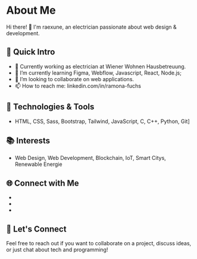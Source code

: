 # About Me

Hi there! 👋 I'm raexune, an electrician passionate about web design & development.

## 🚀 Quick Intro

- 💼 Currently working as electrician at Wiener Wohnen Hausbetreuung.
- 🌱 I’m currently learning Figma, Webflow, Javascript, React, Node.js;
- 👯 I’m looking to collaborate on web applications.
- 📫 How to reach me: linkedin.com/in/ramona-fuchs

## 🔧 Technologies & Tools

- HTML, CSS, Sass, Bootstrap, Tailwind, JavaScript, C, C++, Python, Git]

## 📚 Interests

- Web Design, Web Development, Blockchain, IoT, Smart Citys, Renewable Energie

## 🌐 Connect with Me

- [Your LinkedIn Profile]: linkedin.com/in/ramona-fuchs
- [Your Twitter Handle]: https://twitter.com/raexune_
- [Your Personal Website or Blog]: https://portfolio-a64586.webflow.io/

## 🤝 Let's Connect

Feel free to reach out if you want to collaborate on a project, discuss ideas, or just chat about tech and programming!

